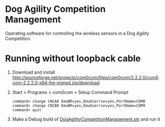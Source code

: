 # Dog Agility Competition Management
Operating software for controlling the wireless sensors in a Dog Agility Competition.

# Running without loopback cable

1. Download and install
	http://sourceforge.net/projects/com0com/files/com0com/2.2.2.0/com0com-2.2.2.0-x64-fre-signed.zip/download

2. Start > Programs > com0com > Setup Command Prompt

	```
	command> change CNCA0 EmuBR=yes,EmuOverrun=yes,PortName=COM8
	command> change CNCB0 EmuBR=yes,EmuOverrun=yes,PortName=COM9
	command> quit
	```

3. Make a Debug build of [DogAgilityCompetitionManagement.sln](https://github.com/bkoelman/DogAgilityCompetitionManagement/blob/master/src/DogAgilityCompetitionManagement.sln) and run it
